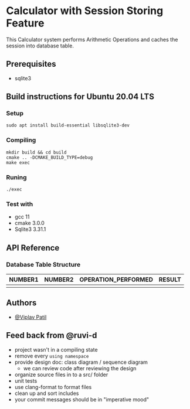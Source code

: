 # Calculator with Session Storing Feature 

This Calculator system performs Arithmetic Operations and caches the session into database table.

## Prerequisites
* sqlite3

## Build instructions for Ubuntu 20.04 LTS
### Setup
```
sudo apt install build-essential libsqlite3-dev
```
### Compiling
``` 
mkdir build && cd build
cmake .. -DCMAKE_BUILD_TYPE=debug
make exec
```
### Runing
``` 
./exec
```

### Test with
* gcc 11
* cmake 3.0.0
* Sqlite3 3.31.1

    
## API Reference

### Database Table Structure


| NUMBER1 | NUMBER2     | OPERATION_PERFORMED   | RESULT |
| :-------- | :------- | :--------------------- |:------ |
|         |            |                        |        |


## Authors

- [@Viplav Patil](https://www.linkedin.com/in/viplav-patil-a5789028/)


## Feed back from @ruvi-d
* project wasn't in a compiling state
* remove every `using namespace`
* provide design doc: class diagram / sequence diagram
  * we can review code after reviewing the design
* organize source files in to a src/ folder
* unit tests
* use clang-format to format files
* clean up and sort includes
* your commit messages should be in "imperative mood"